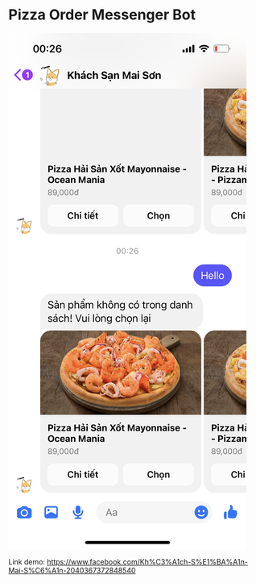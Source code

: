 # Pizza Order Messenger Bot

![Demo Image](IMG_0321.PNG)

Link demo: https://www.facebook.com/Kh%C3%A1ch-S%E1%BA%A1n-Mai-S%C6%A1n-2040367372848540